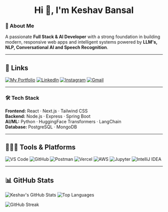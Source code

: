 <h1 align="center">Hi 👋, I'm Keshav Bansal</h1>


### 🚀 About Me  
A passionate **Full Stack & AI Developer** with a strong foundation in building modern, responsive web apps and intelligent systems powered by **LLM's, NLP, Conversational AI and Speech Recognition**.  


---

## 🔗 Links

[![My Portfolio](https://img.shields.io/badge/My%20Portfolio-000000?style=for-the-badge&logo=firefox&logoColor=white)](https://keshav0100.github.io/Portfolio/)
[![LinkedIn](https://img.shields.io/badge/LinkedIn-0077B5?style=for-the-badge&logo=linkedin&logoColor=white)](https://www.linkedin.com/in/keshav-bansal01/)
[![Instagram](https://img.shields.io/badge/Instagram-E4405F?style=for-the-badge&logo=instagram&logoColor=white)](https://instagram.com)
[![Gmail](https://img.shields.io/badge/Gmail-D14836?style=for-the-badge&logo=gmail&logoColor=white)](mailto:bansalkeshav1390@gmail.com)

---


### 🛠 Tech Stack  
**Frontend:** React · Next.js · Tailwind CSS  
**Backend:** Node.js · Express · Spring Boot  
**AI/ML:** Python · HuggingFace Transformers · LangChain  
**Database:** PostgreSQL · MongoDB  

---

## 🧑🏻‍💻 Tools & Platforms

![VS Code](https://img.shields.io/badge/VS%20Code-007ACC?style=for-the-badge&logo=visualstudiocode&logoColor=white)
![GitHub](https://img.shields.io/badge/GitHub-181717?style=for-the-badge&logo=github&logoColor=white)
![Postman](https://img.shields.io/badge/Postman-FF6C37?style=for-the-badge&logo=postman&logoColor=white)
![Vercel](https://img.shields.io/badge/Vercel-000000?style=for-the-badge&logo=vercel&logoColor=white)
![AWS](https://img.shields.io/badge/AWS-232F3E?style=for-the-badge&logo=amazonaws&logoColor=white)
![Jupyter](https://img.shields.io/badge/Jupyter-F37626?style=for-the-badge&logo=jupyter&logoColor=white)
![IntelliJ IDEA](https://img.shields.io/badge/IntelliJ%20IDEA-000000?style=for-the-badge&logo=intellijidea&logoColor=white)


---
## 📊 GitHub Stats  

![Keshav's GitHub Stats](https://github-readme-stats.vercel.app/api?username=keshav0100&show_icons=true&theme=tokyonight&count_private=true&hide=issues)
![Top Languages](https://github-readme-stats.vercel.app/api/top-langs/?username=keshav0100&layout=compact&theme=tokyonight)

![GitHub Streak](https://streak-stats.demolab.com/?user=keshav0100&theme=tokyonight&hide_border=true)


